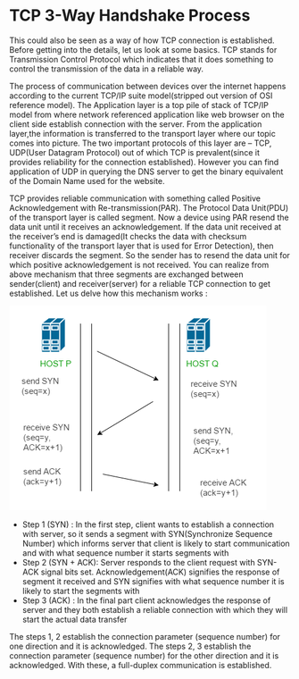 # TCP 3-Way Handshake Process

This could also be seen as a way of how TCP connection is established. Before getting into the details, let us look at some basics. TCP stands for Transmission Control Protocol which indicates that it does something to control the transmission of the data in a reliable way.

The process of communication between devices over the internet happens according to the current TCP/IP suite model(stripped out version of OSI reference model). The Application layer is a top pile of stack of TCP/IP model from where network referenced application like web browser on the client side establish connection with the server. From the application layer,the information is transferred to the transport layer where our topic comes into picture. The two important protocols of this layer are – TCP, UDP(User Datagram Protocol) out of which TCP is prevalent(since it provides reliability for the connection established). However you can find application of UDP in querying the DNS server to get the binary equivalent of the Domain Name used for the website.

TCP provides reliable communication with something called Positive Acknowledgement with Re-transmission(PAR). The Protocol Data Unit(PDU) of the transport layer is called segment. Now a device using PAR resend the data unit until it receives an acknowledgement. If the data unit received at the receiver’s end is damaged(It checks the data with checksum functionality of the transport layer that is used for Error Detection), then receiver discards the segment. So the sender has to resend the data unit for which positive acknowledgement is not received. You can realize from above mechanism that three segments are exchanged between sender(client) and receiver(server) for a reliable TCP connection to get established. Let us delve how this mechanism works :

![](./TCP-connection-1.png)

- Step 1 (SYN) : In the first step, client wants to establish a connection with server, so it sends a segment with SYN(Synchronize Sequence Number) which informs server that client is likely to start communication and with what sequence number it starts segments with
- Step 2 (SYN + ACK): Server responds to the client request with SYN-ACK signal bits set. Acknowledgement(ACK) signifies the response of segment it received and SYN signifies with what sequence number it is likely to start the segments with
- Step 3 (ACK) : In the final part client acknowledges the response of server and they both establish a reliable connection with which they will start the actual data transfer

The steps 1, 2 establish the connection parameter (sequence number) for one direction and it is acknowledged. The steps 2, 3 establish the connection parameter (sequence number) for the other direction and it is acknowledged. With these, a full-duplex communication is established.